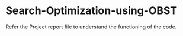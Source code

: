 # Search-Optimization-using-OBST
Refer the Project report file to understand the functioning of the code.

